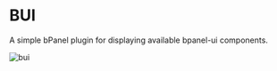 # BUI
A simple bPanel plugin for displaying available bpanel-ui components.

![bui](https://github.com/bpanel-org/bui/blob/master/images/preview.gif "bui preview")